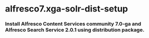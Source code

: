 # alfresco7.xga-solr-dist-setup

### Install Alfresco Content Services community 7.0-ga and Alfresco Search Service 2.0.1 using distribution package.
